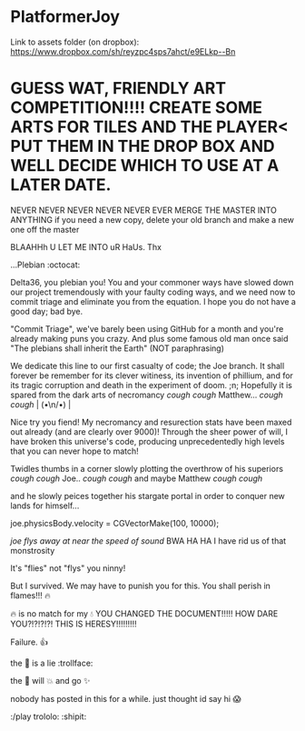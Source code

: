 PlatformerJoy
=============
Link to assets folder (on dropbox): https://www.dropbox.com/sh/reyzpc4sps7ahct/e9ELkp--Bn


GUESS WAT, FRIENDLY ART COMPETITION!!!! CREATE SOME ARTS FOR TILES AND THE PLAYER< PUT THEM IN THE DROP BOX AND WELL DECIDE WHICH TO USE AT A LATER DATE.
=============
NEVER NEVER NEVER NEVER NEVER EVER MERGE THE MASTER INTO ANYTHING
if you need a new copy, delete your old branch and make a new one off the master 

BLAAHHh U LET ME INTO uR HaUs.  Thx

...Plebian :octocat: 

Delta36, you plebian you! You and your commoner ways have slowed down our project tremendously with your faulty coding ways, and we need now to commit triage and eliminate you from the equation. I hope you do not have a good day; bad bye.

"Commit Triage", we've barely been using GitHub for a month and you're already making puns you crazy.  And plus some famous old man once said "The plebians shall inherit the Earth" (NOT paraphrasing)

We dedicate this line to our first casualty of code; the Joe branch.  It shall forever be remember for its clever witiness, its invention of phillium, and for its tragic corruption and death in the experiment of doom. ;n;  Hopefully it is spared from the dark arts of necromancy *cough* *cough* Matthew... *cough* *cough* | (•\n/•) |

Nice try you fiend! My necromancy and resurection stats have been maxed out already (and are clearly over 9000)!  Through the sheer power of will, I have broken this universe's code, producing unprecedentedly high levels that you can never hope to match!

Twidles thumbs in a corner slowly plotting the overthrow of his superiors *cough* *cough* Joe.. *cough* *cough* 
      and maybe Matthew *cough* *cough*
     
and he slowly peices together his stargate portal in order to conquer new lands for himself...

joe.physicsBody.velocity = CGVectorMake(100, 10000);

*joe flys away at near the speed of sound*
BWA HA HA I have rid us of that monstrosity

It's "flies" not "flys" you ninny!

But I survived.  We may have to punish you for this.  You shall perish in flames!!! :fire:

:fire: is no match for my :droplet: YOU CHANGED THE DOCUMENT!!!!!  HOW DARE YOU?!?!?!?!  THIS IS HERESY!!!!!!!!!

Failure. :thumbsup:

the :cake: is a lie :trollface:

the :tomato: will :boom: and go :sparkles:

nobody has posted in this for a while. just thought id say hi :scream:

:/play trololo: :shipit:

